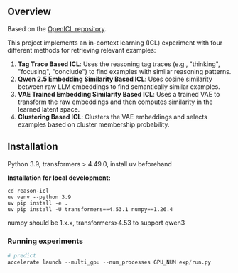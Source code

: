 ## Overview
Based on the <a href="https://github.com/Shark-NLP/OpenICL/tree/main">OpenICL repository</a>.

This project implements an in-context learning (ICL) experiment with four different methods for retrieving relevant examples:

1. **Tag Trace Based ICL**: Uses the reasoning tag traces (e.g., "thinking", "focusing", "conclude") to find examples with similar reasoning patterns.
2. **Qwen 2.5 Embedding Similarity Based ICL**: Uses cosine similarity between raw LLM embeddings to find semantically similar examples.
3. **VAE Trained Embedding Similarity Based ICL**: Uses a trained VAE to transform the raw embeddings and then computes similarity in the learned latent space.
4. **Clustering Based ICL**: Clusters the VAE embeddings and selects examples based on cluster membership probability.

## Installation
Python 3.9, transformers > 4.49.0, install uv beforehand

**Installation for local development:**
```
cd reason-icl
uv venv --python 3.9
uv pip install -e .
uv pip install -U transformers==4.53.1 numpy==1.26.4
```
numpy should be 1.x.x, transformers>4.53 to support qwen3


### Running experiments
```python
# predict
accelerate launch --multi_gpu --num_processes GPU_NUM exp/run.py
```